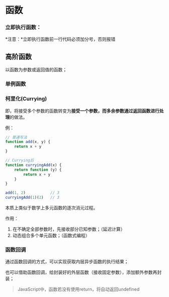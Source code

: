 # 函数

### 立即执行函数：

*注意：*立即执行函数前一行代码必须加分号，否则报错



## 高阶函数

以函数为参数或返回值的函数；

### 单例函数



### 柯里化(Currying)

即，将接受多个参数的函数转变为**接受一个参数，而多余参数通过返回函数进行处理**的做法。

例：

```javascript
// 普通写法
function add(x, y) {
    return x + y
}

// Currying后
function curryingAdd(x) {
    return function (y) {
        return x + y
    }
}

add(1, 2)           // 3
curryingAdd(1)(2)   // 3
```

本质上类似于数学上多元函数的逐次消元过程。

作用：

1. 在不确定全部参数时，先接收部分已知参数；（延迟计算）
2. 动态组合多个单元函数；（函数式编程）





### 函数回调

通过函数回调的方式，可以实现获取内层异步函数的执行结果；

也可以借助函数回调，给封装好的外层函数（接收固定参数），添加额外参数再封装；

> JavaScript中，函数若没有使用return，将自动返回undefined

